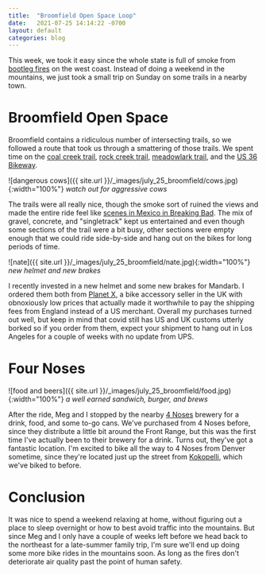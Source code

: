 ```yaml
---
title:  "Broomfield Open Space Loop"
date:   2021-07-25 14:14:22 -0700
layout: default
categories: blog
---
```


This week, we took it easy since the whole state is full of
smoke from [bootleg fires](https://www.npr.org/2021/07/20/1018522825/bootleg-wildfire-forest-management)
on the west coast. Instead of doing a weekend in the mountains, we
just took a small trip on Sunday on some trails in a nearby town.

<!-- readmore -->

# Broomfield Open Space

Broomfield contains a ridiculous number of intersecting trails, so
we followed a route that took us through a smattering of those trails.
We spent time on the [coal creek trail](https://www.bouldercounty.org/open-space/parks-and-trails/coal-creek-trail/), [rock creek trail](https://www.bouldercounty.org/open-space/parks-and-trails/rock-creek-trail/),
[meadowlark trail](https://www.hikingproject.com/trail/7005062/meadowlark-trail),
and the [US 36 Bikeway](https://commutingsolutions.org/bike/us-36-bikeway/).

![dangerous cows]({{ site.url }}/_images/july_25_broomfield/cows.jpg){:width="100%"}
*watch out for aggressive cows*

The trails were all really nice, though the smoke sort of ruined the views
and made the entire ride feel like [scenes in Mexico in Breaking Bad](https://old.reddit.com/r/breakingbad/comments/gwbsyx/is_mexico_really_yellow/).
The mix of gravel, concrete, and "singletrack" kept us entertained and even
though some sections of the trail were a bit busy, other sections were
empty enough that we could ride side-by-side and hang out on the bikes for
long periods of time.

![nate]({{ site.url }}/_images/july_25_broomfield/nate.jpg){:width="100%"}
*new helmet and new brakes*

I recently invested in a new helmet and some new brakes for Mandarb. I ordered
them both from [Planet X](https://www.planetx.co.uk/), a bike accessory seller
in the UK with obnoxiously low prices that actually made it worthwhile to pay the shipping fees from England instead of a US merchant. Overall my purchases turned out well, but keep in mind that covid still has US and UK customs
utterly borked so if you order from them, expect your shipment to hang out in
Los Angeles for a couple of weeks with no update from UPS.

# Four Noses

![food and beers]({{ site.url }}/_images/july_25_broomfield/food.jpg){:width="100%"}
*a well earned sandwich, burger, and brews*

After the ride, Meg and I stopped by the nearby [4 Noses](https://www.4nosesbrewing.com/) brewery for a drink, food, and some to-go cans.
We've purchased from 4 Noses before, since they distribute a little bit around
the Front Range, but this was the first time I've actually been to their brewery
for a drink. Turns out, they've got a fantastic location. I'm excited to bike
all the way to 4 Noses from Denver sometime, since they're located just up the
street from [Kokopelli](http://kokopellibeerco.com/), which we've biked to
before.

# Conclusion

It was nice to spend a weekend relaxing at home, without figuring out a place
to sleep overnight or how to best avoid traffic into the mountains. But since
Meg and I only have a couple of weeks left before we head back to the northeast
for a late-summer family trip, I'm sure we'll end up doing some more bike rides
in the mountains soon. As long as the fires don't deteriorate air quality past
the point of human safety.

